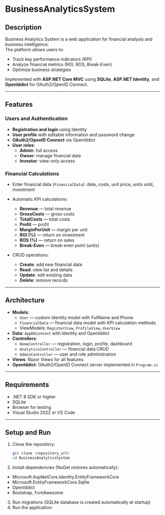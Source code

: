 # BusinessAnalyticsSystem

## Description

Business Analytics System is a web application for financial analysis and business intelligence.  
The platform allows users to:

- Track key performance indicators (KPI)
- Analyze financial metrics (ROI, ROS, Break-Even)
- Optimize business strategies

Implemented with **ASP.NET Core MVC** using **SQLite**, **ASP.NET Identity**, and **OpenIddict** for OAuth2/OpenID Connect.

---

## Features

### Users and Authentication

- **Registration and login** using Identity
- **User profile** with editable information and password change
- **OAuth2/OpenID Connect** via OpenIddict
- **User roles**:
  - **Admin**: full access
  - **Owner**: manage financial data
  - **Investor**: view-only access

### Financial Calculations

- Enter financial data (`FinancialData`): date, costs, unit price, units sold, investment
- Automatic KPI calculations:
  - **Revenue** — total revenue
  - **GrossCosts** — gross costs
  - **TotalCosts** — total costs
  - **Profit** — profit
  - **MarginPerUnit** — margin per unit
  - **ROI (%)** — return on investment
  - **ROS (%)** — return on sales
  - **Break-Even** — break-even point (units)

- CRUD operations:
  - **Create**: add new financial data
  - **Read**: view list and details
  - **Update**: edit existing data
  - **Delete**: remove records

---

## Architecture

- **Models**:
  - `User` — custom Identity model with FullName and Phone
  - `FinancialData` — financial data model with KPI calculation methods
  - ViewModels: `RegisterView`, `ProfileView`, `UserView`
- **Data**: `AppDbContext` with Identity and OpenIddict
- **Controllers**:
  - `HomeController` — registration, login, profile, dashboard
  - `AnalyticsController` — financial data CRUD
  - `AdminController` — user and role administration
- **Views**: Razor Views for all features
- **OpenIddict**: OAuth2/OpenID Connect server implemented in `Program.cs`

---

## Requirements

- .NET 8 SDK or higher
- SQLite
- Browser for testing
- Visual Studio 2022 or VS Code

---

## Setup and Run

1. Clone the repository:
   ```bash
   git clone <repository_url>
   cd BusinessAnalyticsSystem
2. Install dependencies (NuGet restores automatically):
- Microsoft.AspNetCore.Identity.EntityFrameworkCore
- Microsoft.EntityFrameworkCore.Sqlite
- OpenIddict
- Bootstrap, FontAwesome
3. Run migrations (SQLite database is created automatically at startup)
4. Run the application:
